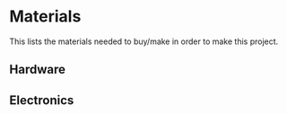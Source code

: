 # Materials

This lists the materials needed to buy/make in order to make this project.

## Hardware

## Electronics
